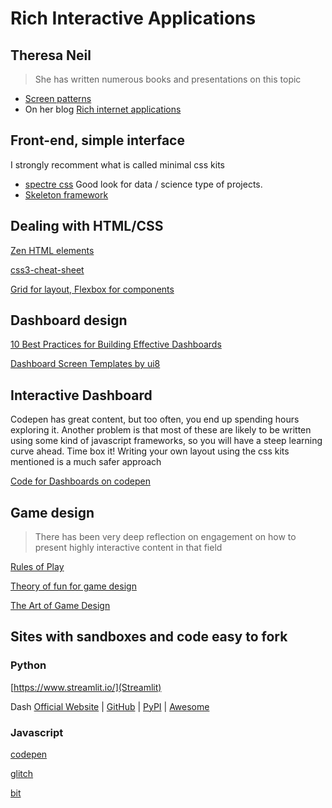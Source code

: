 # Rich Interactive Applications

## Theresa Neil

> She has written numerous books and presentations on this topic

- [Screen patterns](https://theresaneil.wordpress.com/2011/03/31/our-patterns-in-print/)
- On her blog [Rich internet applications](https://theresaneil.wordpress.com/category/rich-internet-applications/)

## Front-end, simple interface

I strongly recomment what is called minimal css kits

- [spectre css](https://picturepan2.github.io/spectre/elements.html) Good look for data / science type of projects.
- [Skeleton framework](https://skeleton-framework.github.io/)

## Dealing with HTML/CSS

[Zen HTML elements](http://www.cheat-sheets.org/saved-copy/ZenCodingCheatSheet.pdf)

[css3-cheat-sheet](https://websitesetup.org/css3-cheat-sheet/)

[Grid for layout, Flexbox for components](https://ishadeed.com/article/grid-layout-flexbox-components/)

## Dashboard design

[10 Best Practices for Building Effective Dashboards](https://www.tableau.com/asset/10-best-practices-building-effective-dashboards)

[Dashboard Screen Templates by ui8](https://ui8.net/tags/dashboard)

## Interactive Dashboard

Codepen has great content, but too often, you end up spending hours exploring it. Another problem is that most of these are likely to be written using some kind of javascript frameworks, so you will have a steep learning curve ahead. Time box it! Writing your own layout using the css kits mentioned is a much safer approach

[Code for Dashboards on codepen](https://codepen.io/search/pens?q=dashboard)

## Game design

> There has been very deep reflection on engagement on how to present highly interactive content in that field

[Rules of Play](https://en.wikipedia.org/wiki/Rules_of_Play)

[Theory of fun for game design](https://www.theoryoffun.com/)

[The Art of Game Design](https://www.schellgames.com/art-of-game-design/)

## Sites with sandboxes and code easy to fork

### Python

[https://www.streamlit.io/](Streamlit)

Dash [Official Website](https://plot.ly/products/dash/) | [GitHub](https://github.com/plotly/dash/) | [PyPI](https://pypi.python.org/pypi/dash) | [Awesome](https://github.com/Acrotrend/awesome-dash)

### Javascript

[codepen](https://codepen.io/)

[glitch](https://glitch.com/)

[bit](https://bit.dev/components)

